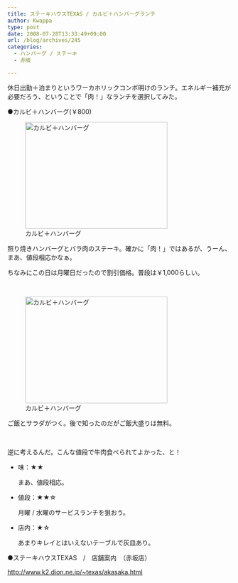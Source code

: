 ```yaml
---
title: ステーキハウスTEXAS / カルビ＋ハンバーグランチ
author: Kwappa
type: post
date: 2008-07-28T13:33:49+09:00
url: /blog/archives/245
categories:
  - ハンバーグ / ステーキ
  - 赤坂

---
```

休日出勤＋泊まりというワーカホリックコンボ明けのランチ。エネルギー補充が必要だろう、ということで「肉！」なランチを選択してみた。
  
●カルビ＋ハンバーグ(￥800)
  
<figure id="attachment_249" aria-describedby="caption-attachment-249" style="width: 320px" class="wp-caption alignleft"><img class="size-medium wp-image-249" title="カルビ＋ハンバーグ" src="/blog/images/2008/11/08-07-28_13-341.jpg" alt="カルビ＋ハンバーグ" width="320" height="240" /><figcaption id="caption-attachment-249" class="wp-caption-text">カルビ＋ハンバーグ</figcaption></figure>
  
照り焼きハンバーグとバラ肉のステーキ。確かに「肉！」ではあるが、うーん、まあ、値段相応かなぁ。
  
ちなみにこの日は月曜日だったので割引価格。普段は￥1,000らしい。
  
<br style="clear:both" />
  
<figure id="attachment_246" aria-describedby="caption-attachment-246" style="width: 320px" class="wp-caption alignright"><img class="size-medium wp-image-246" title="カルビ＋ハンバーグ" src="/blog/images/2008/11/08-07-28_13-33.jpg" alt="カルビ＋ハンバーグ" width="320" height="240" /><figcaption id="caption-attachment-246" class="wp-caption-text">カルビ＋ハンバーグ</figcaption></figure>
  
ご飯とサラダがつく。後で知ったのだがご飯大盛りは無料。
  
<br style="clear:both" />
  
逆に考えるんだ。こんな値段で牛肉食べられてよかった、と！

  * 味：★★
  
    まあ、値段相応。
  * 値段：★★☆
  
    月曜 / 水曜のサービスランチを狙おう。
  * 店内：★☆
  
    あまりキレイとはいえないテーブルで灰皿あり。

●ステーキハウスTEXAS　/　店舗案内　（赤坂店）
  
http://www.k2.dion.ne.jp/~texas/akasaka.html
